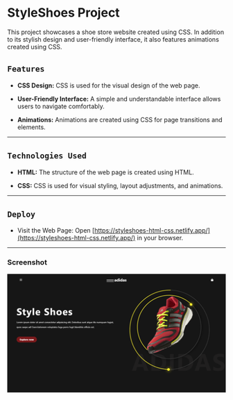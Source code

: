 # StyleShoes Project

This project showcases a shoe store website created using CSS. In addition to its stylish design and user-friendly interface, it also features animations created using CSS.

## `Features`

- **CSS Design:** CSS is used for the visual design of the web page.

- **User-Friendly Interface:** A simple and understandable interface allows users to navigate comfortably.

- **Animations:** Animations are created using CSS for page transitions and elements.

---

## `Technologies Used`

- **HTML:** The structure of the web page is created using HTML.

- **CSS:** CSS is used for visual styling, layout adjustments, and animations.

---

## `Deploy`

- Visit the Web Page: Open [https://styleshoes-html-css.netlify.app/](https://styleshoes-html-css.netlify.app/) in your browser.

---

### Screenshot

![StyleShoes Screenshot](image-1.png)
